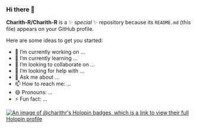 ### Hi there 👋


**Charith-R/Charith-R** is a ✨ _special_ ✨ repository because its `README.md` (this file) appears on your GitHub profile.

Here are some ideas to get you started:

- 🔭 I’m currently working on ...
- 🌱 I’m currently learning ...
- 👯 I’m looking to collaborate on ...
- 🤔 I’m looking for help with ...
- 💬 Ask me about ...
- 📫 How to reach me: ...
- 😄 Pronouns: ...
- ⚡ Fun fact: ...

[![An image of @charithr's Holopin badges, which is a link to view their full Holopin profile](https://holopin.me/charithr)](https://holopin.io/@charithr)

